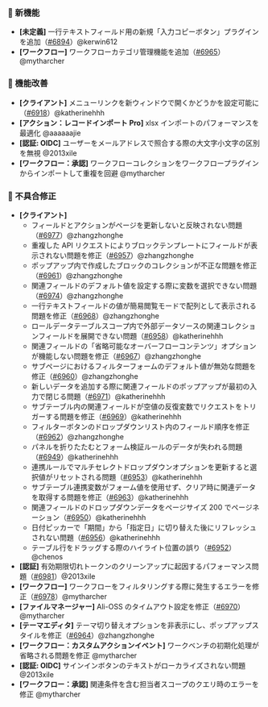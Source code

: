 ### 🎉 新機能

* **[未定義]** 一行テキストフィールド用の新規「入力コピーボタン」プラグインを追加（[#6894](https://github.com/nocobase/nocobase/pull/6894)）@kerwin612
* **[ワークフロー]** ワークフローカテゴリ管理機能を追加（[#6965](https://github.com/nocobase/nocobase/pull/6965)）@mytharcher

### 🚀 機能改善

* **[クライアント]** メニューリンクを新ウィンドウで開くかどうかを設定可能に（[#6918](https://github.com/nocobase/nocobase/pull/6918)）@katherinehhh
* **[アクション：レコードインポート Pro]** xlsx インポートのパフォーマンスを最適化 @aaaaaajie
* **[認証: OIDC]** ユーザーをメールアドレスで照合する際の大文字小文字の区別を無視 @2013xile
* **[ワークフロー：承認]** ワークフローコレクションをワークフロープラグインからインポートして重複を回避 @mytharcher

### 🐛 不具合修正

* **[クライアント]**
  * フィールドとアクションがページを更新しないと反映されない問題（[#6977](https://github.com/nocobase/nocobase/pull/6977)）@zhangzhonghe
  * 重複した API リクエストによりブロックテンプレートにフィールドが表示されない問題を修正（[#6957](https://github.com/nocobase/nocobase/pull/6957)）@zhangzhonghe
  * ポップアップ内で作成したブロックのコレクションが不正な問題を修正（[#6961](https://github.com/nocobase/nocobase/pull/6961)）@zhangzhonghe
  * 関連フィールドのデフォルト値を設定する際に変数を選択できない問題（[#6974](https://github.com/nocobase/nocobase/pull/6974)）@zhangzhonghe
  * 一行テキストフィールドの値が簡易閲覧モードで配列として表示される問題を修正（[#6968](https://github.com/nocobase/nocobase/pull/6968)）@zhangzhonghe
  * ロールデータテーブルスコープ内で外部データソースの関連コレクションフィールドを展開できない問題（[#6958](https://github.com/nocobase/nocobase/pull/6958)）@katherinehhh
  * 関連フィールドの「省略可能なオーバーフローコンテンツ」オプションが機能しない問題を修正（[#6967](https://github.com/nocobase/nocobase/pull/6967)）@zhangzhonghe
  * サブページにおけるフィルターフォームのデフォルト値が無効な問題を修正（[#6960](https://github.com/nocobase/nocobase/pull/6960)）@zhangzhonghe
  * 新しいデータを追加する際に関連フィールドのポップアップが最初の入力で閉じる問題（[#6971](https://github.com/nocobase/nocobase/pull/6971)）@katherinehhh
  * サブテーブル内の関連フィールドが空値の反復変数でリクエストをトリガーする問題を修正（[#6969](https://github.com/nocobase/nocobase/pull/6969)）@katherinehhh
  * フィルターボタンのドロップダウンリスト内のフィールド順序を修正（[#6962](https://github.com/nocobase/nocobase/pull/6962)）@zhangzhonghe
  * パネルを折りたたむとフォーム検証ルールのデータが失われる問題（[#6949](https://github.com/nocobase/nocobase/pull/6949)）@katherinehhh
  * 連携ルールでマルチセレクトドロップダウンオプションを更新すると選択値がリセットされる問題（[#6953](https://github.com/nocobase/nocobase/pull/6953)）@katherinehhh
  * サブテーブル連携変数がフォーム値を使用せず、クリア時に関連データを取得する問題を修正（[#6963](https://github.com/nocobase/nocobase/pull/6963)）@katherinehhh
  * 関連フィールドのドロップダウンデータをページサイズ 200 でページネーション（[#6950](https://github.com/nocobase/nocobase/pull/6950)）@katherinehhh
  * 日付ピッカーで「期間」から「指定日」に切り替えた後にリフレッシュされない問題（[#6956](https://github.com/nocobase/nocobase/pull/6956)）@katherinehhh
  * テーブル行をドラッグする際のハイライト位置の誤り（[#6952](https://github.com/nocobase/nocobase/pull/6952)）@chenos
* **[認証]** 有効期限切れトークンのクリーンアップに起因するパフォーマンス問題（[#6981](https://github.com/nocobase/nocobase/pull/6981)）@2013xile
* **[ワークフロー]** ワークフローをフィルタリングする際に発生するエラーを修正（[#6978](https://github.com/nocobase/nocobase/pull/6978)）@mytharcher
* **[ファイルマネージャー]** Ali-OSS のタイムアウト設定を修正（[#6970](https://github.com/nocobase/nocobase/pull/6970)）@mytharcher
* **[テーマエディタ]** テーマ切り替えオプションを非表示にし、ポップアップスタイルを修正（[#6964](https://github.com/nocobase/nocobase/pull/6964)）@zhangzhonghe
* **[ワークフロー：カスタムアクションイベント]** ワークベンチの初期化処理が省略される問題を修正 @mytharcher
* **[認証: OIDC]** サインインボタンのテキストがローカライズされない問題 @2013xile
* **[ワークフロー：承認]** 関連条件を含む担当者スコープのクエリ時のエラーを修正 @mytharcher
